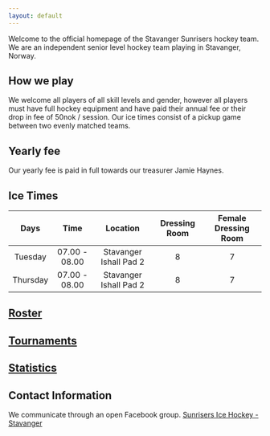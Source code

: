```yaml
---
layout: default
---
```

Welcome to the official homepage of the Stavanger Sunrisers hockey team. We are an independent senior level hockey team playing in Stavanger, Norway.

## How we play
We welcome all players of all skill levels and gender, however all players must have full hockey equipment and have paid their annual fee or their drop in fee of 50nok / session. Our ice times consist of a pickup game between two evenly matched teams.

## Yearly fee
Our yearly fee is paid in full towards our treasurer Jamie Haynes.

## Ice Times
|Days|Time|Location|Dressing Room|Female Dressing Room|
|:-:|:-:|:-:|:-:|:-:|
|Tuesday|07.00 - 08.00|Stavanger Ishall Pad 2|8|7|
|Thursday|07.00 - 08.00|Stavanger Ishall Pad 2|8|7|

## [Roster](./roster.md)
## [Tournaments](./tournaments.md)
## [Statistics](./stats.md)

## Contact Information
We communicate through an open Facebook group.
[Sunrisers Ice Hockey - Stavanger](https://www.facebook.com/groups/27190567208)
